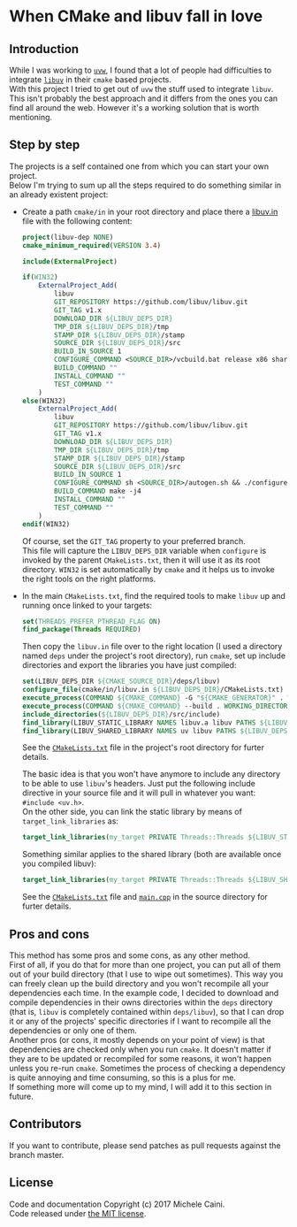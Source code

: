 # When CMake and libuv fall in love

## Introduction

While I was working to [`uvw`](https://github.com/skypjack/uvw), I found that a lot of people had difficulties to integrate [`libuv`](https://github.com/libuv/libuv) in their `cmake` based projects.  
With this project I tried to get out of `uvw` the stuff used to integrate `libuv`. This isn't probably the best approach and it differs from the ones you can find all around the web. However it's a working solution that is worth mentioning.

## Step by step

The projects is a self contained one from which you can start your own project.  
Below I'm trying to sum up all the steps required to do something similar in an already existent project:

* Create a path `cmake/in` in your root directory and place there a [libuv.in](https://raw.githubusercontent.com/skypjack/libuv_cmake/master/cmake/in/libuv.in) file with the following content:
    ```cmake
    project(libuv-dep NONE)
    cmake_minimum_required(VERSION 3.4)

    include(ExternalProject)

    if(WIN32)
        ExternalProject_Add(
            libuv
            GIT_REPOSITORY https://github.com/libuv/libuv.git
            GIT_TAG v1.x
            DOWNLOAD_DIR ${LIBUV_DEPS_DIR}
            TMP_DIR ${LIBUV_DEPS_DIR}/tmp
            STAMP_DIR ${LIBUV_DEPS_DIR}/stamp
            SOURCE_DIR ${LIBUV_DEPS_DIR}/src
            BUILD_IN_SOURCE 1
            CONFIGURE_COMMAND <SOURCE_DIR>/vcbuild.bat release x86 shared
            BUILD_COMMAND ""
            INSTALL_COMMAND ""
            TEST_COMMAND ""
        )
    else(WIN32)
        ExternalProject_Add(
            libuv
            GIT_REPOSITORY https://github.com/libuv/libuv.git
            GIT_TAG v1.x
            DOWNLOAD_DIR ${LIBUV_DEPS_DIR}
            TMP_DIR ${LIBUV_DEPS_DIR}/tmp
            STAMP_DIR ${LIBUV_DEPS_DIR}/stamp
            SOURCE_DIR ${LIBUV_DEPS_DIR}/src
            BUILD_IN_SOURCE 1
            CONFIGURE_COMMAND sh <SOURCE_DIR>/autogen.sh && ./configure
            BUILD_COMMAND make -j4
            INSTALL_COMMAND ""
            TEST_COMMAND ""
        )
    endif(WIN32)
    ```
    Of course, set the `GIT_TAG` property to your preferred branch.  
    This file will capture the `LIBUV_DEPS_DIR` variable when `configure` is invoked by the parent `CMakeLists.txt`, then it will use it as its root directory. `WIN32` is set automatically by `cmake` and it helps us to invoke the right tools on the right platforms.

* In the main `CMakeLists.txt`, find the required tools to make `libuv` up and running once linked to your targets:
    ```cmake
    set(THREADS_PREFER_PTHREAD_FLAG ON)
    find_package(Threads REQUIRED)
    ```
    Then copy the `libuv.in` file over to the right location (I used a directory named `deps` under the project's root directory), run `cmake`, set up include directories and export the libraries you have just compiled:
    ```cmake
    set(LIBUV_DEPS_DIR ${CMAKE_SOURCE_DIR}/deps/libuv)
    configure_file(cmake/in/libuv.in ${LIBUV_DEPS_DIR}/CMakeLists.txt)
    execute_process(COMMAND ${CMAKE_COMMAND} -G "${CMAKE_GENERATOR}" . WORKING_DIRECTORY ${LIBUV_DEPS_DIR})
    execute_process(COMMAND ${CMAKE_COMMAND} --build . WORKING_DIRECTORY ${LIBUV_DEPS_DIR})
    include_directories(${LIBUV_DEPS_DIR}/src/include)
    find_library(LIBUV_STATIC_LIBRARY NAMES libuv.a libuv PATHS ${LIBUV_DEPS_DIR}/src PATH_SUFFIXES .libs Release NO_DEFAULT_PATH)
    find_library(LIBUV_SHARED_LIBRARY NAMES uv libuv PATHS ${LIBUV_DEPS_DIR}/src PATH_SUFFIXES .libs Release NO_DEFAULT_PATH)
    ```
    See the [`CMakeLists.txt`](https://raw.githubusercontent.com/skypjack/libuv_cmake/master/CMakeLists.txt) file in the project's root directory for furter details.

    The basic idea is that you won't have anymore to include any directory to be able to use `libuv`'s headers. Just put the following include directive in your source file and it will pull in whatever you want: `#include <uv.h>`.  
    On the other side, you can link the static library by means of `target_link_libraries` as:
    ```cmake
    target_link_libraries(my_target PRIVATE Threads::Threads ${LIBUV_STATIC_LIBRARY})
    ```
    Something similar applies to the shared library (both are available once you compiled libuv):
    ```cmake
    target_link_libraries(my_target PRIVATE Threads::Threads ${LIBUV_SHARED_LIBRARY})
    ```
    See the [`CMakeLists.txt`](https://raw.githubusercontent.com/skypjack/libuv_cmake/master/src/CMakeLists.txt) file and [`main.cpp`](https://raw.githubusercontent.com/skypjack/libuv_cmake/master/src/main.cpp) in the source directory for furter details.

## Pros and cons

This method has some pros and some cons, as any other method.  
First of all, if you do that for more than one project, you can put all of them out of your build directory (that I use to wipe out sometimes). This way you can freely clean up the build directory and you won't recompile all your dependencies each time. In the example code, I decided to download and compile dependencies in their owns directories within the `deps` directory (that is, `libuv` is completely contained within `deps/libuv`), so that I can drop it or any of the projects' specific directories if I want to recompile all the dependencies or only one of them.  
Another pros (or cons, it mostly depends on your point of view) is that dependencies are checked only when you run `cmake`. It doesn't matter if they are to be updated or recompiled for some reasons, it won't happen unless you re-run `cmake`. Sometimes the process of checking a dependency is quite annoying and time consuming, so this is a plus for me.  
If something more will come up to my mind, I will add it to this section in future.

## Contributors

If you want to contribute, please send patches as pull requests against the branch master.

## License

Code and documentation Copyright (c) 2017 Michele Caini.  
Code released under [the MIT license](https://github.com/skypjack/libuv_cmake/blob/master/LICENSE).
